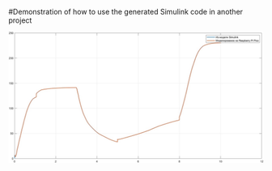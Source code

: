 #Demonstration of how to use the generated Simulink code in another project


![Image alt](https://github.com/ByMisterAnt/Gas-turbine-math-model/blob/27723802b9f41e916d5b387f62219f69b5e6b099/Pi_Pico/comparison.jpg)
